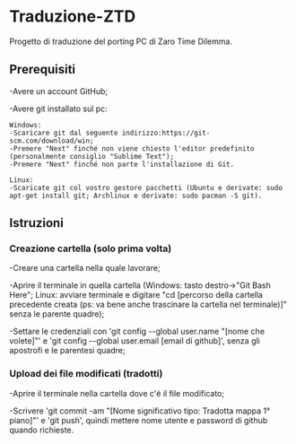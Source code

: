 # Traduzione-ZTD
Progetto di traduzione del porting PC di Zaro Time Dilemma.

## Prerequisiti

-Avere un account GitHub;

-Avere git installato sul pc:

    Windows: 
    -Scaricare git dal seguente indirizzo:https://git-scm.com/download/win;
    -Premere "Next" finché non viene chiesto l'editor predefinito (personalmente consiglio "Sublime Text");
    -Premere "Next" finché non parte l'installazione di Git.
    
    Linux:
    -Scaricate git col vostro gestore pacchetti (Ubuntu e derivate: sudo apt-get install git; Archlinux e derivate: sudo pacman -S git).
    
## Istruzioni

### Creazione cartella (solo prima volta)

-Creare una cartella nella quale lavorare;

-Aprire il terminale in quella cartella (Windows: tasto destro->"Git Bash Here"; Linux: avviare terminale e digitare "cd [percorso della cartella precedente creata (ps: va bene anche trascinare la cartella nel terminale)]" senza le parente quadre);

-Settare le credenziali con 'git config --global user.name "[nome che volete]"' e 'git config --global user.email [email di github]', senza gli apostrofi e le parentesi quadre;

### Upload dei file modificati (tradotti)

-Aprire il terminale nella cartella dove c'é il file modificato;

-Scrivere 'git commit -am "[Nome significativo tipo: Tradotta mappa 1° piano]"' e 'git push', quindi mettere nome utente e password di github quando richieste.

